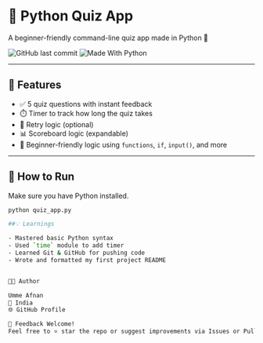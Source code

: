 # 🧠 Python Quiz App

A beginner-friendly command-line quiz app made in Python 🚀

![GitHub last commit](https://img.shields.io/github/last-commit/UmmeAfnan/quiz-app-python)
![Made With Python](https://img.shields.io/badge/Made%20with-Python-blue)

---

## 📌 Features

- ✅ 5 quiz questions with instant feedback
- ⏱️ Timer to track how long the quiz takes
- 🔁 Retry logic (optional)
- 📊 Scoreboard logic (expandable)
- 🧠 Beginner-friendly logic using `functions`, `if`, `input()`, and more

---

## 📂 How to Run

Make sure you have Python installed.

```bash
python quiz_app.py

##💡 Learnings

- Mastered basic Python syntax  
- Used `time` module to add timer  
- Learned Git & GitHub for pushing code  
- Wrote and formatted my first project README  


👩‍💻 Author

Umme Afnan
📍 India
🌐 GitHub Profile

📣 Feedback Welcome!
Feel free to ⭐️ star the repo or suggest improvements via Issues or Pull Requests!


